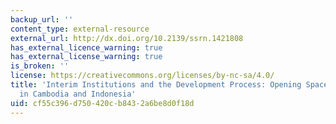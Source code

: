 ```yaml
---
backup_url: ''
content_type: external-resource
external_url: http://dx.doi.org/10.2139/ssrn.1421808
has_external_licence_warning: true
has_external_license_warning: true
is_broken: ''
license: https://creativecommons.org/licenses/by-nc-sa/4.0/
title: 'Interim Institutions and the Development Process: Opening Spaces for Reform
  in Cambodia and Indonesia'
uid: cf55c396-d750-420c-b843-2a6be8d0f18d
---
```

